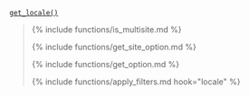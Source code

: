 <p><code><a href="https://developer.wordpress.org/reference/functions/get_locale/">get_locale()</a></code></p>

<blockquote>

{% include functions/is_multisite.md %}

{% include functions/get_site_option.md %}

{% include functions/get_option.md %}

{% include functions/apply_filters.md hook="locale" %}

</blockquote>
